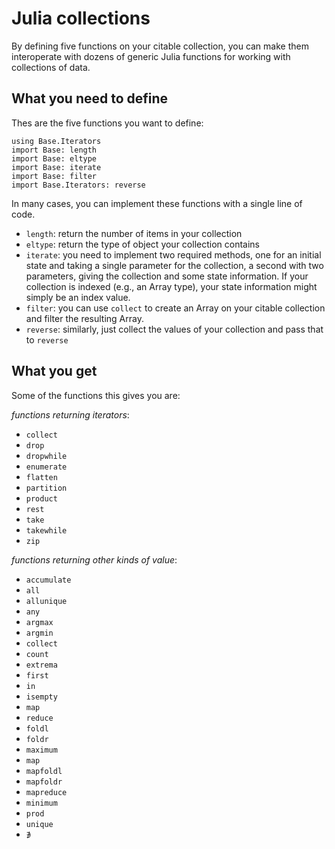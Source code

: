 
# Julia collections

By defining five functions on your citable collection, you can make them interoperate with dozens of generic Julia functions for working with collections of data.


## What you need to define

Thes are the five functions you want to define:

```@example bigfive
using Base.Iterators
import Base: length
import Base: eltype
import Base: iterate
import Base: filter
import Base.Iterators: reverse
```

In many cases, you can implement these functions with a single line of code.

- `length`: return the number of items in your collection
- `eltype`: return the type of object your collection contains
- `iterate`: you need to implement two required methods, one for an initial state and taking a single parameter for the collection, a second with two parameters, giving the collection and some state information.  If your collection is indexed (e.g., an Array type), your state information might simply be an index value.
- `filter`: you can use `collect` to create an Array on your citable collection and filter the resulting Array.
- `reverse`: similarly, just collect the values of your collection and pass that to `reverse`




##  What you get


Some of the functions this gives you are:

*functions returning iterators*:

- `collect`
- `drop`
- `dropwhile`
- `enumerate`
- `flatten`
- `partition`
- `product`
- `rest`
- `take`
- `takewhile`
- `zip`

*functions returning other kinds of value*:


- `accumulate`
- `all`
- `allunique`
- `any`
- `argmax`
- `argmin`
- `collect`
- `count`
- `extrema`
- `first`
- `in`
- `isempty`
- `map`
- `reduce`
- `foldl`
- `foldr`
- `maximum`
- `map`
- `mapfoldl`
- `mapfoldr`
- `mapreduce`
- `minimum`
- `prod`
- `unique`
- `∌`


